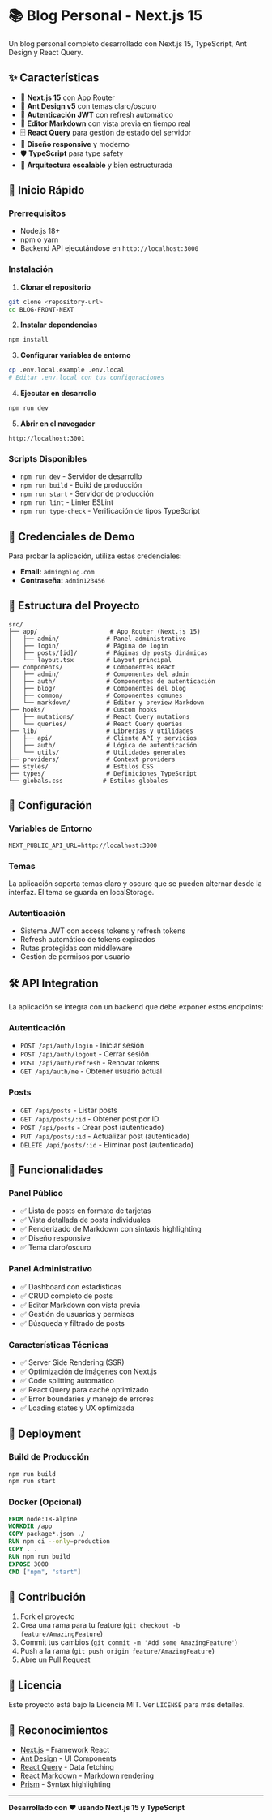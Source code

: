 # 📚 Blog Personal - Next.js 15

Un blog personal completo desarrollado con Next.js 15, TypeScript, Ant Design y React Query.

## ✨ Características

- 🚀 **Next.js 15** con App Router
- 🎨 **Ant Design v5** con temas claro/oscuro
- 🔐 **Autenticación JWT** con refresh automático
- 📝 **Editor Markdown** con vista previa en tiempo real
- 🗄️ **React Query** para gestión de estado del servidor
- 📱 **Diseño responsive** y moderno
- 🛡️ **TypeScript** para type safety
- 🎯 **Arquitectura escalable** y bien estructurada

## 🚀 Inicio Rápido

### Prerrequisitos

- Node.js 18+
- npm o yarn
- Backend API ejecutándose en `http://localhost:3000`

### Instalación

1. **Clonar el repositorio**
```bash
git clone <repository-url>
cd BLOG-FRONT-NEXT
```

2. **Instalar dependencias**
```bash
npm install
```

3. **Configurar variables de entorno**
```bash
cp .env.local.example .env.local
# Editar .env.local con tus configuraciones
```

4. **Ejecutar en desarrollo**
```bash
npm run dev
```

5. **Abrir en el navegador**
```
http://localhost:3001
```

### Scripts Disponibles

- `npm run dev` - Servidor de desarrollo
- `npm run build` - Build de producción
- `npm run start` - Servidor de producción
- `npm run lint` - Linter ESLint
- `npm run type-check` - Verificación de tipos TypeScript

## 🔐 Credenciales de Demo

Para probar la aplicación, utiliza estas credenciales:

- **Email:** `admin@blog.com`
- **Contraseña:** `admin123456`

## 📁 Estructura del Proyecto

```
src/
├── app/                    # App Router (Next.js 15)
│   ├── admin/             # Panel administrativo
│   ├── login/             # Página de login
│   ├── posts/[id]/        # Páginas de posts dinámicas
│   └── layout.tsx         # Layout principal
├── components/            # Componentes React
│   ├── admin/             # Componentes del admin
│   ├── auth/              # Componentes de autenticación
│   ├── blog/              # Componentes del blog
│   ├── common/            # Componentes comunes
│   └── markdown/          # Editor y preview Markdown
├── hooks/                 # Custom hooks
│   ├── mutations/         # React Query mutations
│   └── queries/           # React Query queries
├── lib/                   # Librerías y utilidades
│   ├── api/               # Cliente API y servicios
│   ├── auth/              # Lógica de autenticación
│   └── utils/             # Utilidades generales
├── providers/             # Context providers
├── styles/                # Estilos CSS
├── types/                 # Definiciones TypeScript
└── globals.css           # Estilos globales
```

## 🔧 Configuración

### Variables de Entorno

```env
NEXT_PUBLIC_API_URL=http://localhost:3000
```

### Temas

La aplicación soporta temas claro y oscuro que se pueden alternar desde la interfaz. El tema se guarda en localStorage.

### Autenticación

- Sistema JWT con access tokens y refresh tokens
- Refresh automático de tokens expirados
- Rutas protegidas con middleware
- Gestión de permisos por usuario

## 🛠️ API Integration

La aplicación se integra con un backend que debe exponer estos endpoints:

### Autenticación
- `POST /api/auth/login` - Iniciar sesión
- `POST /api/auth/logout` - Cerrar sesión
- `POST /api/auth/refresh` - Renovar tokens
- `GET /api/auth/me` - Obtener usuario actual

### Posts
- `GET /api/posts` - Listar posts
- `GET /api/posts/:id` - Obtener post por ID
- `POST /api/posts` - Crear post (autenticado)
- `PUT /api/posts/:id` - Actualizar post (autenticado)
- `DELETE /api/posts/:id` - Eliminar post (autenticado)

## 📝 Funcionalidades

### Panel Público
- ✅ Lista de posts en formato de tarjetas
- ✅ Vista detallada de posts individuales
- ✅ Renderizado de Markdown con sintaxis highlighting
- ✅ Diseño responsive
- ✅ Tema claro/oscuro

### Panel Administrativo
- ✅ Dashboard con estadísticas
- ✅ CRUD completo de posts
- ✅ Editor Markdown con vista previa
- ✅ Gestión de usuarios y permisos
- ✅ Búsqueda y filtrado de posts

### Características Técnicas
- ✅ Server Side Rendering (SSR)
- ✅ Optimización de imágenes con Next.js
- ✅ Code splitting automático
- ✅ React Query para caché optimizado
- ✅ Error boundaries y manejo de errores
- ✅ Loading states y UX optimizada

## 🚢 Deployment

### Build de Producción

```bash
npm run build
npm run start
```

### Docker (Opcional)

```dockerfile
FROM node:18-alpine
WORKDIR /app
COPY package*.json ./
RUN npm ci --only=production
COPY . .
RUN npm run build
EXPOSE 3000
CMD ["npm", "start"]
```

## 🤝 Contribución

1. Fork el proyecto
2. Crea una rama para tu feature (`git checkout -b feature/AmazingFeature`)
3. Commit tus cambios (`git commit -m 'Add some AmazingFeature'`)
4. Push a la rama (`git push origin feature/AmazingFeature`)
5. Abre un Pull Request

## 📄 Licencia

Este proyecto está bajo la Licencia MIT. Ver `LICENSE` para más detalles.

## 🙏 Reconocimientos

- [Next.js](https://nextjs.org/) - Framework React
- [Ant Design](https://ant.design/) - UI Components
- [React Query](https://tanstack.com/query) - Data fetching
- [React Markdown](https://github.com/remarkjs/react-markdown) - Markdown rendering
- [Prism](https://prismjs.com/) - Syntax highlighting

---

**Desarrollado con ❤️ usando Next.js 15 y TypeScript**